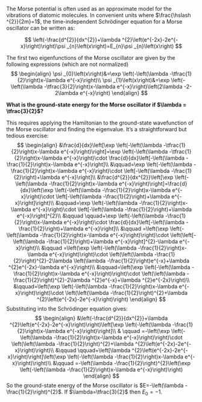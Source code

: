 

The Morse potential is often used as an approximate model for the vibrations of diatomic molecules. In convenient units where $\frac{\hslash ^{2}}{2m}=1$, the time-independent Schr&ouml;dinger equation for a Morse oscillator can be written as:

$$
\left(-\frac{d^{2}}{dx^{2}}+\lambda ^{2}\left(e^{-2x}-2e^{-x}\right)\right)\psi _{n}\left(x\right)=E_{n}\psi _{n}\left(x\right)
$$


The first two eigenfunctions of the Morse oscillator are given by the following expressions (which are not normalized)
$$
\begin{align}
\psi _{0}\left(x\right)&=\exp \left(-\left(\lambda -\tfrac{1}{2}\right)x-\lambda e^{-x}\right)\\
\psi _{1}\left(x\right)&=\exp \left(-\left(\lambda -\tfrac{3}{2}\right)x-\lambda e^{-x}\right)\left(2\lambda -2-2\lambda e^{-x}\right)
\end{align}
$$  

**What is the ground-state energy for the Morse oscillator if $\lambda = \tfrac{3}{2}$?**

This requires applying the Hamiltonian to the ground-state wavefunction of the Morse oscillator and finding the eigenvalue. It’s a straightforward but tedious exercise:
$$
\begin{align}
&\frac{d}{dx}\left[\exp \left(-\left(\lambda -\tfrac{1}{2}\right)x-\lambda e^{-x}\right)\right]=\exp \left(-\left(\lambda -\tfrac{1}{2}\right)x-\lambda e^{-x}\right)\cdot \frac{d}{dx}\left[-\left(\lambda -\frac{1}{2}\right)x-\lambda e^{-x}\right]\\
&\qquad=\exp \left(-\left(\lambda -\frac{1}{2}\right)x-\lambda e^{-x}\right)\cdot \left[-\left(\lambda -\frac{1}{2}\right)+\lambda e^{-x}\right]\\
&\frac{d^{2}}{dx^{2}}\left[\exp \left(-\left(\lambda -\frac{1}{2}\right)x-\lambda e^{-x}\right)\right]=\frac{d}{dx}\left(\exp \left(-\left(\lambda -\frac{1}{2}\right)x-\lambda e^{-x}\right)\cdot \left[-\left(\lambda -\frac{1}{2}\right)+\lambda e^{-x}\right]\right)\\
&\qquad=\exp \left(-\left(\lambda -\frac{1}{2}\right)x-\lambda e^{-x}\right)\cdot \left[-\left(\lambda -\frac{1}{2}\right)+\lambda e^{-x}\right]^{2}\\
&\qquad \qquad+\exp \left(-\left(\lambda -\frac{1}{2}\right)x-\lambda e^{-x}\right)\cdot \frac{d}{dx}\left[-\left(\lambda -\frac{1}{2}\right)+\lambda e^{-x}\right]\\
&\qquad =\left(\exp \left(-\left(\lambda -\frac{1}{2}\right)x-\lambda e^{-x}\right)\right)\cdot \left(\left[-\left(\lambda -\frac{1}{2}\right)+\lambda e^{-x}\right]^{2}-\lambda e^{-x}\right)\\
&\qquad =\left(\exp \left(-\left(\lambda -\frac{1}{2}\right)x-\lambda e^{-x}\right)\right)\cdot \left(\left(\lambda -\frac{1}{2}\right)^{2}-2\lambda \left(\lambda -\frac{1}{2}\right)e^{-x}+\lambda ^{2}e^{-2x}-\lambda e^{-x}\right)\\
&\qquad=\left(\exp \left(-\left(\lambda -\frac{1}{2}\right)x-\lambda e^{-x}\right)\right)\cdot \left(\left(\lambda -\frac{1}{2}\right)^{2}-2\lambda ^{2}e^{-x}+\lambda ^{2}e^{-2x}\right)\\
&\qquad=\left(\exp \left(-\left(\lambda -\frac{1}{2}\right)x-\lambda e^{-x}\right)\right)\cdot \left(\left(\lambda -\frac{1}{2}\right)^{2}+\lambda ^{2}\left(e^{-2x}-2e^{-x}\right)\right)
\end{align}
$$
Substituting into the Schr&ouml;dinger equation gives:
$$
\begin{align}
&\left(-\frac{d^{2}}{dx^{2}}+\lambda ^{2}\left(e^{-2x}-2e^{-x}\right)\right)\left[\exp \left(-\left(\lambda -\frac{1}{2}\right)x-\lambda e^{-x}\right)\right]\\
& \qquad =-\left(\exp \left(-\left(\lambda -\frac{1}{2}\right)x-\lambda e^{-x}\right)\right)\cdot \left(\left(\lambda -\frac{1}{2}\right)^{2}+\lambda ^{2}\left(e^{-2x}-2e^{-x}\right)\right)\\
&\qquad \qquad+\left[\lambda ^{2}\left(e^{-2x}-2e^{-x}\right)\right]\left(\exp \left(-\left(\lambda -\frac{1}{2}\right)x-\lambda e^{-x}\right)\right)\\
&\qquad =-\left(\lambda -\frac{1}{2}\right)^{2}\left(\exp \left(-\left(\lambda -\frac{1}{2}\right)x-\lambda e^{-x}\right)\right)
\end{align}
$$
So the ground-state energy of the Morse oscillator is $E=-\left(\lambda -\frac{1}{2}\right)^{2}$. If $\lambda=\tfrac{3}{2}$ then $E_0 = -1$. 